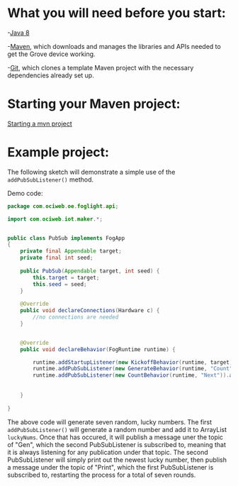 # What you will need before you start:
-[Java 8](https://docs.oracle.com/javase/8/docs/technotes/guides/install/install_overview.html) 

-[Maven](https://maven.apache.org/install.html), which downloads and manages the libraries and APIs needed to get the Grove device working.

-[Git](https://git-scm.com/), which clones a template Maven project with the necessary dependencies already set up.

# Starting your Maven project: 
[Starting a mvn project](https://github.com/oci-pronghorn/FogLighter/blob/master/README.md)

# Example project:

The following sketch will demonstrate a simple use of the ```addPubSubListener()``` method.

Demo code: 


```java
package com.ociweb.oe.foglight.api;

import com.ociweb.iot.maker.*;


public class PubSub implements FogApp
{
	private final Appendable target;
	private final int seed;
	
	public PubSub(Appendable target, int seed) {
		this.target = target;
		this.seed = seed;
	}
	
    @Override
    public void declareConnections(Hardware c) {
        //no connections are needed
    }


    @Override
    public void declareBehavior(FogRuntime runtime) {

    	runtime.addStartupListener(new KickoffBehavior(runtime, target));
    	runtime.addPubSubListener(new GenerateBehavior(runtime, "Count", target, seed)).addSubscription("Next");
    	runtime.addPubSubListener(new CountBehavior(runtime, "Next")).addSubscription("Count");
    	
    	
    }
          
}
```


The above code will generate seven random, lucky numbers. The first ```addPubSubListener()``` will generate a random number and add it to ArrayList ```luckyNums```. Once that has occured, it will publish a message uner the topic of "Gen", which the second PubSubListener is subscribed to, meaning that it is always listening for any publication under that topic. The second PubSubListener will simply print out the newest lucky number, then publish a message under the topic of "Print", which the first PubSubListener is subscribed to, restarting the process for a total of seven rounds.
